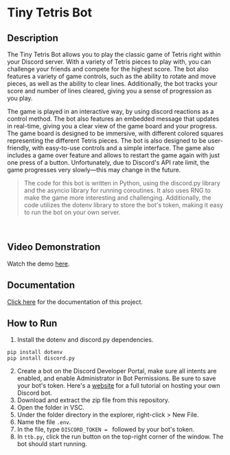 # Tiny Tetris Bot

## Description

The Tiny Tetris Bot allows you to play the classic game of Tetris right within your Discord server. With a variety of Tetris pieces to play with, you can challenge your friends and compete for the highest score. The bot also features a variety of game controls, such as the ability to rotate and move pieces, as well as the ability to clear lines. Additionally, the bot tracks your score and number of lines cleared, giving you a sense of progression as you play.

The game is played in an interactive way, by using discord reactions as a control method. The bot also features an embedded message that updates in real-time, giving you a clear view of the game board and your progress. The game board is designed to be immersive, with different colored squares representing the different Tetris pieces. The bot is also designed to be user-friendly, with easy-to-use controls and a simple interface. The game also includes a game over feature and allows to restart the game again with just one press of a button. Unfortunately, due to Discord's API rate limit, the game progresses very slowly—this may change in the future.

> The code for this bot is written in Python, using the discord.py library and the asyncio library for running coroutines. It also uses RNG to make the game more interesting and challenging. Additionally, the code utilizes the dotenv library to store the bot's token, making it easy to run the bot on your own server.
<br>

## Video Demonstration

Watch the demo [here](https://drive.google.com/file/d/1Ylk65-2wrIk2a93cwuL8KCYuBMw28OMn/view?usp=sharing).
<br>

## Documentation

[Click here](https://docs.google.com/viewer?url=https://github.com/rafaelsutiono/tiny-tetris-bot/blob/main/Tiny%20Tetris%20Bot.pdf) for the documentation of this project.

## How to Run

1. Install the dotenv and discord.py dependencies.

```
pip install dotenv
pip install discord.py
```

2. Create a bot on the Discord Developer Portal, make sure all intents are enabled, and enable Administrator in Bot Permissions. Be sure to save your bot's token.
Here's a [website](https://www.freecodecamp.org/news/create-a-discord-bot-with-python/) for a full tutorial on hosting your own Discord bot.
3. Download and extract the zip file from this repository.
4. Open the folder in VSC.
5. Under the folder directory in the explorer, right-click > New File.
6. Name the file ```.env```.
7. In the file, type ```DISCORD_TOKEN = ``` followed by your bot's token.
8. In ```ttb.py```, click the run button on the top-right corner of the window. The bot should start running.
